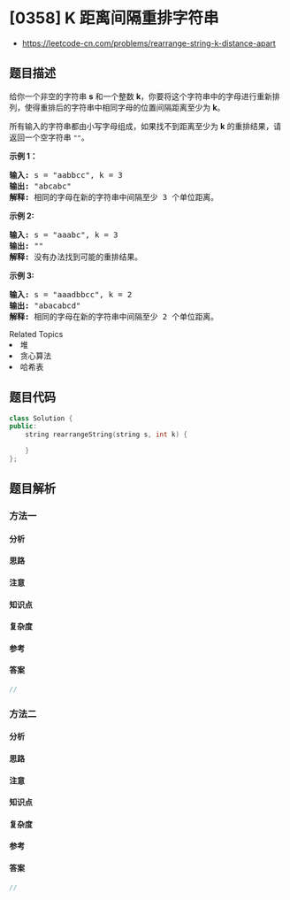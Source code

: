 

# [0358] K 距离间隔重排字符串
* https://leetcode-cn.com/problems/rearrange-string-k-distance-apart


## 题目描述

<p>给你一个非空的字符串&nbsp;<strong>s</strong>&nbsp;和一个整数&nbsp;<strong>k</strong>，你要将这个字符串中的字母进行重新排列，使得重排后的字符串中相同字母的位置间隔距离至少为&nbsp;<strong>k</strong>。</p>

<p>所有输入的字符串都由小写字母组成，如果找不到距离至少为&nbsp;<strong>k</strong>&nbsp;的重排结果，请返回一个空字符串&nbsp;<code>&quot;&quot;</code>。</p>

<p><strong>示例 1：</strong></p>

<pre><strong>输入: </strong>s = &quot;aabbcc&quot;, k = 3
<strong>输出: </strong>&quot;abcabc&quot; 
<strong>解释: </strong>相同的字母在新的字符串中间隔至少 3 个单位距离。
</pre>

<p><strong>示例 2:</strong></p>

<pre><strong>输入: </strong>s = &quot;aaabc&quot;, k = 3
<strong>输出: </strong>&quot;&quot; 
<strong>解释:</strong> 没有办法找到可能的重排结果。
</pre>

<p><strong>示例&nbsp;3:</strong></p>

<pre><strong>输入: </strong>s = &quot;aaadbbcc&quot;, k = 2
<strong>输出: </strong>&quot;abacabcd&quot;
<strong>解释:</strong> 相同的字母在新的字符串中间隔至少 2 个单位距离。
</pre>
<div><div>Related Topics</div><div><li>堆</li><li>贪心算法</li><li>哈希表</li></div></div>


## 题目代码

```cpp
class Solution {
public:
    string rearrangeString(string s, int k) {

    }
};
```


## 题目解析


### 方法一

#### 分析

#### 思路

#### 注意

#### 知识点

#### 复杂度

#### 参考

#### 答案

```cpp
//
```


### 方法二

#### 分析

#### 思路

#### 注意

#### 知识点

#### 复杂度

#### 参考

#### 答案

```cpp
//
```


